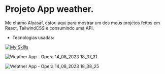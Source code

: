 
# Projeto App weather.

Me chamo Alyasaf, estou aqui para mostrar um dos meus projetos feitos em React, TailwindCSS e consumindo uma API.

- Tecnologias usadas:

[![My Skills](https://skillicons.dev/icons?i=js,react,tailwind&perline=3)](https://skillicons.dev)

<p align="center">
  
  ![Weather App - Opera 14_08_2023 18_37_31](https://github.com/Alym62/Wheater-app/assets/111710522/d51eb62c-9a81-455e-9f60-4ebd16fad2c5)
  
  ![Weather App - Opera 14_08_2023 18_38_25](https://github.com/Alym62/Wheater-app/assets/111710522/f451a43b-973b-4422-8ec9-bb8a6624a825)
  
</p>
